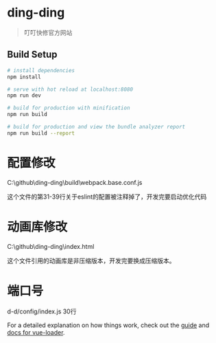 # ding-ding

> 叮叮快修官方网站

## Build Setup

``` bash
# install dependencies
npm install

# serve with hot reload at localhost:8080
npm run dev

# build for production with minification
npm run build

# build for production and view the bundle analyzer report
npm run build --report
```
# 配置修改
C:\github\ding-ding\build\webpack.base.conf.js

这个文件的第31-39行关于eslint的配置被注释掉了，开发完要启动优化代码
# 动画库修改
C:\github\ding-ding\index.html

这个文件引用的动画库是非压缩版本，开发完要换成压缩版本。
# 端口号
d-d/config/index.js 30行

For a detailed explanation on how things work, check out the [guide](http://vuejs-templates.github.io/webpack/) and [docs for vue-loader](http://vuejs.github.io/vue-loader).

